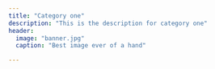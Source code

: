 ```yaml
---
title: "Category one"
description: "This is the description for category one"
header:
  image: "banner.jpg"
  caption: "Best image ever of a hand"

---
```





